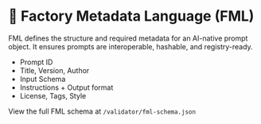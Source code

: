 # 🧾 Factory Metadata Language (FML)

FML defines the structure and required metadata for an AI-native prompt object. It ensures prompts are interoperable, hashable, and registry-ready.

- Prompt ID
- Title, Version, Author
- Input Schema
- Instructions + Output format
- License, Tags, Style

View the full FML schema at `/validator/fml-schema.json`